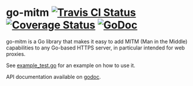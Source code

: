 go-mitm [![Travis CI Status](https://travis-ci.org/getlantern/go-mitm.svg?branch=master)](https://travis-ci.org/getlantern/go-mitm)&nbsp;[![Coverage Status](https://coveralls.io/repos/getlantern/go-mitm/badge.png)](https://coveralls.io/r/getlantern/go-mitm)&nbsp;[![GoDoc](https://godoc.org/github.com/getlantern/go-mitm?status.png)](http://godoc.org/github.com/getlantern/go-mitm)
======

go-mitm is a Go library that makes it easy to add MITM (Man in the Middle) capabilities to any Go-based HTTPS server, in particular intended for web proxies.

See [example_test.go](mitm/example_test.go) for an example on how to use it.

API documentation available on [godoc](https://godoc.org/github.com/getlantern/go-mitm/mitm).
